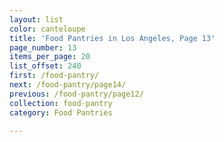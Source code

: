 ```yaml
---
layout: list
color: canteloupe
title: 'Food Pantries in Los Angeles, Page 13'
page_number: 13
items_per_page: 20
list_offset: 240
first: /food-pantry/
next: /food-pantry/page14/
previous: /food-pantry/page12/
collection: food-pantry
category: Food Pantries

---
```

